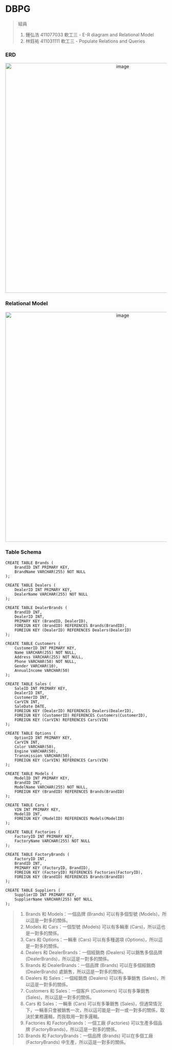 # DBPG

> 組員
> 1. 鍾弘浩 411077033 軟工三 - E-R diagram and Relational Model
> 2. 林鈺祐 411031111 軟工三 - Populate Relations and Queries

###  ERD

<p align="center">
<img width="717" alt="image" src="https://github.com/CHUNG-HAO/DBPG/assets/67829896/608b57c3-7d25-4258-afdd-c4054626bf76">

</p>

### Relational Model

<p align="center">
  <img width="717" alt="image" src="https://github.com/CHUNG-HAO/DBPG/assets/67829896/1405ff12-fd65-458d-bc1d-0e61c569a23c">

</p>

### Table Schema

```postgre
CREATE TABLE Brands (
    BrandID INT PRIMARY KEY,
    BrandName VARCHAR(255) NOT NULL
);

CREATE TABLE Dealers (
    DealerID INT PRIMARY KEY,
    DealerName VARCHAR(255) NOT NULL
);

CREATE TABLE DealerBrands (
    BrandID INT,
    DealerID INT,
    PRIMARY KEY (BrandID, DealerID),
    FOREIGN KEY (BrandID) REFERENCES Brands(BrandID),
    FOREIGN KEY (DealerID) REFERENCES Dealers(DealerID)
);

CREATE TABLE Customers (
    CustomerID INT PRIMARY KEY,
    Name VARCHAR(255) NOT NULL,
    Address VARCHAR(255) NOT NULL,
    Phone VARCHAR(50) NOT NULL,
    Gender VARCHAR(10),
    AnnualIncome VARCHAR(50)
);

CREATE TABLE Sales (
    SaleID INT PRIMARY KEY,
    DealerID INT,
    CustomerID INT,
    CarVIN INT,
    SaleDate DATE,
    FOREIGN KEY (DealerID) REFERENCES Dealers(DealerID),
    FOREIGN KEY (CustomerID) REFERENCES Customers(CustomerID),
    FOREIGN KEY (CarVIN) REFERENCES Cars(VIN)
);

CREATE TABLE Options (
    OptionID INT PRIMARY KEY,
    CarVIN INT,
    Color VARCHAR(50),
    Engine VARCHAR(50),
    Transmission VARCHAR(50),
    FOREIGN KEY (CarVIN) REFERENCES Cars(VIN)
);

CREATE TABLE Models (
    ModelID INT PRIMARY KEY,
    BrandID INT,
    ModelName VARCHAR(255) NOT NULL,
    FOREIGN KEY (BrandID) REFERENCES Brands(BrandID)
);

CREATE TABLE Cars (
    VIN INT PRIMARY KEY,
    ModelID INT,
    FOREIGN KEY (ModelID) REFERENCES Models(ModelID)
);

CREATE TABLE Factories (
    FactoryID INT PRIMARY KEY,
    FactoryName VARCHAR(255) NOT NULL
);

CREATE TABLE FactoryBrands (
    FactoryID INT,
    BrandID INT,
    PRIMARY KEY (FactoryID, BrandID),
    FOREIGN KEY (FactoryID) REFERENCES Factories(FactoryID),
    FOREIGN KEY (BrandID) REFERENCES Brands(BrandID)
);

CREATE TABLE Suppliers (
    SupplierID INT PRIMARY KEY,
    SupplierName VARCHAR(255) NOT NULL
);

```


> 1. Brands 和 Models：一個品牌 (Brands) 可以有多個型號 (Models)，所以這是一對多的關係。
> 2. Models 和 Cars：一個型號 (Models) 可以有多輛車 (Cars)，所以這也是一對多的關係。
> 3. Cars 和 Options：一輛車 (Cars) 可以有多種選項 (Options)，所以這是一對多的關係。
> 4. Dealers 和 DealerBrands：一個經銷商 (Dealers) 可以銷售多個品牌 (DealerBrands)，所以這是一對多的關係。
> 5. Brands 和 DealerBrands：一個品牌 (Brands) 可以在多個經銷商 (DealerBrands) 處銷售，所以這是一對多的關係。
> 6. Dealers 和 Sales：一個經銷商 (Dealers) 可以有多筆銷售 (Sales)，所以這是一對多的關係。
> 7. Customers 和 Sales：一個客戶 (Customers) 可以有多筆銷售 (Sales)，所以這是一對多的關係。
> 8. Cars 和 Sales：一輛車 (Cars) 可以有多筆銷售 (Sales)，但通常情況下，一輛車只會被銷售一次，所以這可能是一對一或一對多的關係，取決於業務邏輯，而我取用一對多邏輯。
> 9. Factories 和 FactoryBrands：一個工廠 (Factories) 可以生產多個品牌 (FactoryBrands)，所以這是一對多的關係。
> 10. Brands 和 FactoryBrands：一個品牌 (Brands) 可以在多個工廠 (FactoryBrands) 中生產，所以這是一對多的關係。
